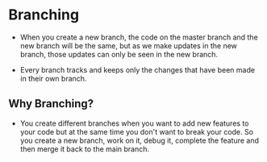 # Branching

* When you create a new branch, the code on the master branch and the new branch will be the same, 
but as we make updates in the new branch, those updates can only be seen in the new branch.

* Every branch tracks and keeps only the changes that have been made in their own branch.

## Why Branching?
* You create different branches when you want to add new features to your code but at the same time you don't want to break your code.
So you create a new branch, work on it, debug it, complete the feature and then merge it back to the main branch.

